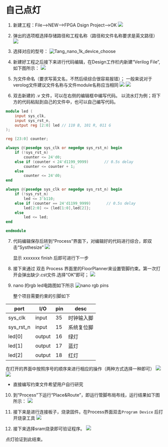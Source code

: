 # 自己点灯

1. 新建工程：File-->NEW-->FPGA Dsign Project-->OK
    ![](./../../assets/LED-1.png)

2. 弹出的选项框选择存储路径和工程名称（路径和文件名称要求是英文路径）
    ![](./../../assets/LED-2.png)

3. 选择对应的型号：
    ![Tang_nano_1k_device_choose](./assets/Nano_device_choose.png)
    
4. 新建好工程之后接下来进行代码编辑，在Design工作栏内新建“Verilog File”,如下图所示：
    ![](./../../assets/LED-5.png)
5. 为文件命名（要求写英文名，不然后续综合很容易报错）；
   一般来说对于verolog文件建议文件名称与文件module名称应当相同
    ![](./../../assets/LED-6.png)
    ![](./../../assets/LED-7.png)
6. 双击新建的 .v 文件，可以在右侧的编辑框中编写代码。
以流水灯为例；将下方的代码粘贴到自己的文件中，也可以自己编写代码。

```verilog
module led (
    input sys_clk,
    input sys_rst_n,
    output reg [2:0] led // 110 B, 101 R, 011 G
);

reg [23:0] counter;

always @(posedge sys_clk or negedge sys_rst_n) begin
    if (!sys_rst_n)
        counter <= 24'd0;
    else if (counter < 24'd1199_9999)       // 0.5s delay
        counter <= counter + 1;
    else
        counter <= 24'd0;
end

always @(posedge sys_clk or negedge sys_rst_n) begin
    if (!sys_rst_n)
        led <= 3'b110;
    else if (counter == 24'd1199_9999)       // 0.5s delay
        led[2:0] <= {led[1:0],led[2]};
    else
        led <= led;
end

endmodule

 ```

7. 代码编辑保存后转到“Process”界面下，对编辑好的代码进行综合，即双击“Systhesize”
    ![](./../../../Tang-Nano-9K/nano_9k/nano_9k_synthsize.png)
        
    显示 xxxxxxx finish 后即可进行下一步

8.  接下来通过  双击 Process 界面里的FloorPlanner来设置管脚约束。第一次打开会弹出缺少.cst文件.选择“OK”即可；
    ![](./../../assets/LED-9.png)

9. nano 的rgb led电路图如下所示
    ![](./assets/nano_led_pins.png "nano rgb pins")

    整个项目需要约束的引脚如下

| port      | I/O    | pin | desc       |
| --------- | ------ | --- | ---------- |
| sys_clk   | input  | 35  | 时钟输入脚  |
| sys_rst_n | input  | 15  | 系统复位脚  |
| led[0]    | output | 16  | 绿灯       |
| led[1]    | output | 17  | 蓝灯       |
| led[2]    | output | 18  | 红灯       |


在打开的界面中按照序号的顺序来进行相应的操作（两种方式选择一种即可）
![](./assets/pin_constrain_1.png)
![](./assets/pin_constrain_2.png)

- 直接编写约束文件希望用户自行研究

10. 到“Process”下运行“Place&Route”，即运行管脚布局布线，运行结果如下图所示：
    ![](./assets/RGB_LED_Place&Route.png)

11. 接下来是进行连接板子，烧录固件。在Process界面双击`Program Device` 后打开烧录工具
    ![](./assets/Open_Programmer.png)

12. 接下来选择sram烧录即可验证程序。
    ![](./assets/Success_led.png)
    

点灯验证到此结束。


